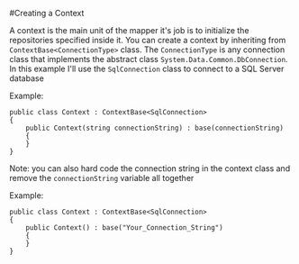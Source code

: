 
#Creating a Context

A context is the main unit of the mapper it's job is to initialize the repositories specified inside it. You can create a context by inheriting from `ContextBase<ConnectionType>` class. The `ConnectionType` is any connection class that implements the abstract class `System.Data.Common.DbConnection`. In this example I'll use the `SqlConnection` class to connect to a SQL Server database

Example:
```
public class Context : ContextBase<SqlConnection>
{
    public Context(string connectionString) : base(connectionString)
    {
    }
}
```

Note: you can also hard code the connection string in the context class and remove the `connectionString` variable all together

Example:
```
public class Context : ContextBase<SqlConnection>
{
    public Context() : base("Your_Connection_String")
    {
    }
}
```
